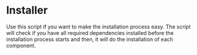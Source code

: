 # Installer

Use this script if you want to make the installation process easy. The script will check if you
have all required dependencies installed before the installation process starts and then,
it will do the installation of each component.
